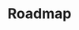 ---
title: "Roadmap"
linkTitle: "Roadmap"
weight: 20
description: >
   Our plans for product development and commercialization
---